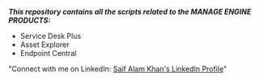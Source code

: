 ***This repository contains all the scripts related to the MANAGE ENGINE PRODUCTS:***

- Service Desk Plus
- Asset Explorer
- Endpoint Central

"Connect with me on LinkedIn: [Saif Alam Khan's LinkedIn Profile](https://www.linkedin.com/in/saif-alam-khan-381885192/)"

